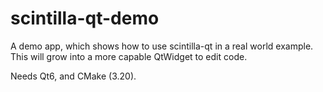 # scintilla-qt-demo

A demo app, which shows how to use scintilla-qt in a real world example.
This will grow into a more capable QtWidget to edit code.

Needs Qt6, and CMake (3.20).
